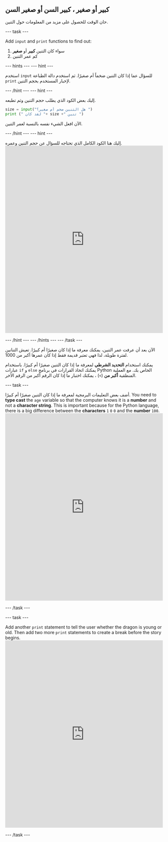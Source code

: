 ## كبير أو صغير ، كبير السن أو صغير السن

حان الوقت للحصول على مزيد من المعلومات حول التنين.

\--- task \---

Add `input` and `print` functions to find out:

1. سواء كان التنين **كبير** أو **صغير**
2. كم عمر التنين

\--- hints \--- \--- hint \---

استخدم `input` للسؤال عما إذا كان التنين ضخماً أم صغيرًا. ثم استخدم دالة الطباعة `print` لإخبار المستخدم بحجم التنين.

\--- /hint \--- \--- hint \---

إليك بعض الكود الذي يطلب حجم التنين وثم تطبعه.

```python
size = input("هل التنين ضخم أم صغير؟ ")
print (" لقد كان "+ size +" تنين ")
```

الآن افعل الشيء نفسه بالنسبة لعمر التنين.

\--- /hint \--- \--- hint \---

إليك هنا الكود الكامل الذي تحتاجه للسؤال عن حجم التنين وعمره. <iframe src="https://trinket.io/embed/python/3f9399e144" width="100%" height="600" frameborder="0" marginwidth="0" marginheight="0" allowfullscreen mark="crwd-mark"></iframe> 

\--- /hint \--- \--- /hints \--- \--- /task \---

الآن بعد أن عرفت عمر التنين، يمكنك معرفة ما إذا كان صغيرًا أم كبيرًا. تعيش التنانين لفترة طويلة، لذا فهي تعتبر قديمة فقط إذا كان عمرها أكبر من 1000.

يمكنك استخدام **التحديد الشرطي** لمعرفة ما إذا كان التنين صغيرًا أم كبيرًا. باستخدام عبارات `if` و `else` يمكنك اتخاذ القرارات في برنامج Python الخاص بك. مع العملية المنطقية **أكبر من** (`>`) ، يمكنك اختبار ما إذا كان الرقم أكبر من الرقم الآخر.

\--- task \---

أضف بعض التعليمات البرمجية لمعرفة ما إذا كان التنين صغيرًا أم كبيرًا. You need to **type cast** the `age` variable so that the computer knows it is a **number** and not a **character string**. This is important because for the Python language, there is a big difference between the **characters** `1` `0` `0` and the **number** `100`. <iframe src="https://trinket.io/embed/python/a3e3d4568c" width="100%" height="600" frameborder="0" marginwidth="0" marginheight="0" allowfullscreen mark="crwd-mark"></iframe> 

\--- /task \---

\--- task \---

Add another `print` statement to tell the user whether the dragon is young or old. Then add two more `print` statements to create a break before the story begins. <iframe src="https://trinket.io/embed/python/c747445ac5" width="100%" height="600" frameborder="0" marginwidth="0" marginheight="0" allowfullscreen mark="crwd-mark"></iframe> 

\--- /task \---